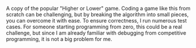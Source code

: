 A copy of the popular "Higher or Lower" game. Coding a game like this from scratch can be challenging, but by breaking the algorithm into small pieces, you can overcome it with ease. To ensure correctness, I run numerous test cases. For someone starting programming from zero, this could be a real challenge, but since I am already familiar with debugging from competitive programming, it is not a big problem for me.

